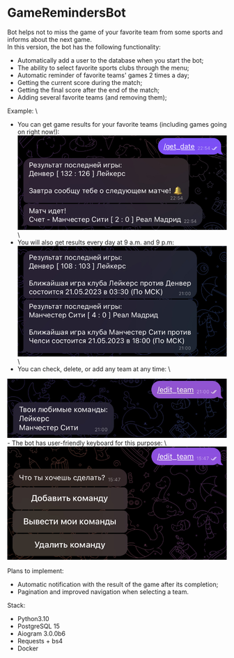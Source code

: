 # GameRemindersBot

Bot helps not to miss the game of your favorite team from some sports and informs about the next game. \
In this version, the bot has the following functionality:
* Automatically add a user to the database when you start the bot;
* The ability to select favorite sports clubs through the menu;
* Automatic reminder of favorite teams' games 2 times a day;
* Getting the current score during the match;
* Getting the final score after the end of the match;
* Adding several favorite teams (and removing them);

Example: \
- You can get game results for your favorite teams (including games going on right now!): \
<img src="/images/get_date_1.png" alt="example_bot" width="600"/> \
- You will also get results every day at 9 a.m. and 9 p.m: \
<img src="/images/get_date_2.png" alt="example_bot2" width="600"/> \
- You can check, delete, or add any team at any time: \
<img src="/images/edit_team.png" alt="example_bot3" width="600"/>
- The bot has user-friendly keyboard for this purpose: \
<img src="/images/edit_team_1.png" alt="example_bot4" width="600"/>

Plans to implement:
* Automatic notification with the result of the game after its completion;
* Pagination and improved navigation when selecting a team.

Stack:
* Python3.10
* PostgreSQL 15
* Aiogram 3.0.0b6
* Requests + bs4
* Docker
